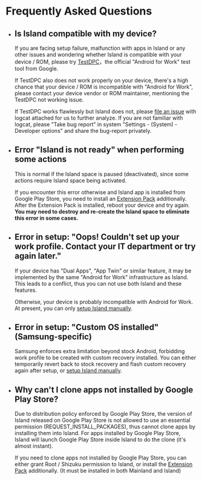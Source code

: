 # Frequently Asked Questions

- ## Is Island compatible with my device?

  If you are facing setup failure, malfunction with apps in Island or any other issues and wondering whether Island is compatible with your device / ROM, please try [TestDPC](https://play.google.com/store/apps/details?id=com.afwsamples.testdpc)，the official "Android for Work" test tool from Google.

  If TestDPC also does not work properly on your device, there's a high chance that your device / ROM is incompatible with "Android for Work", please contact your device vendor or ROM maintainer, mentioning the TestDPC not working issue.

  If TestDPC works flawlessly but Island does not, please [file an issue](https://github.com/oasisfeng/island/issues) with logcat attached for us to further analyze. If you are not familiar with logcat, please "Take bug report" in system "Settings - (System) - Developer options" and share the bug-report privately.

- ## Error "Island is not ready" when performing some actions

  This is normal if the Island space is paused (deactivated), since some actions require Island space being activated.

  If you encounter this error otherwise and Island app is installed from Google Play Store, you need to install an [Extension Pack](https://github.com/oasisfeng/island/releases/tag/sideplay.v1.0) additionally. After the Extension Pack is installed, reboot your device and try again. **You may need to destroy and re-create the Island space to eliminate this error in some cases.**

- ## Error in setup: "Oops! Couldn't set up your work profile. Contact your IT department or try again later."

  If your device has "Dual Apps", "App Twin" or similar feature, it may be implemented by the same "Android for Work" infrastructure as Island. This leads to a conflict, thus you can not use both Island and these features.

  Otherwise, your device is probably incompatible with Android for Work. At present, you can only [setup Island manually](/setup.md).

- ## Error in setup: "Custom OS installed" (Samsung-specific)

  Samsung enforces extra limitation beyond stock Android, forbidding work profile to be created with custom recovery installed. You can either temporarily revert back to stock recovery and flash custom recovery again after setup, or [setup Island manually](/setup.md).

- ## Why can't I clone apps not installed by Google Play Store?

  Due to distribution policy enforced by Google Play Store, the version of Island released on Google Play Store is not allowed to use an essential permission (REQUEST_INSTALL_PACKAGES), thus cannot clone apps by installing them into Island. For apps installed by Google Play Store, Island will launch Google Play Store inside Island to do the clone (it's almost instant).

  If you need to clone apps not installed by Google Play Store, you can either grant Root / Shizuku permission to Island, or install the [Extension Pack](https://github.com/oasisfeng/island/releases/tag/sideplay.v1.0) additionally. (It must be installed in both Mainland and Island)

